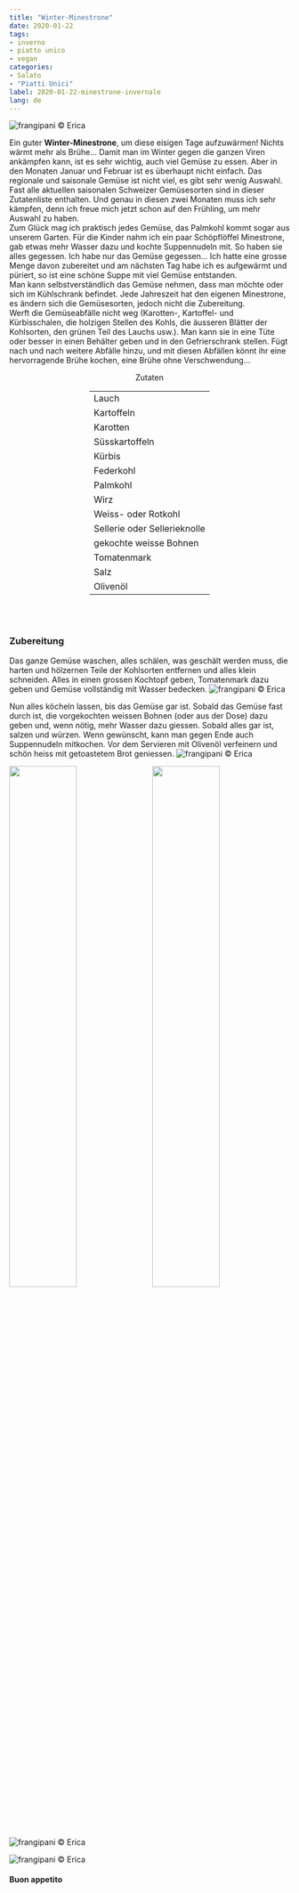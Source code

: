 ```yaml
---
title: "Winter-Minestrone"
date: 2020-01-22
tags:
- inverno
- piatto unico
- vegan
categories:
- Salato
- "Piatti Unici"
label: 2020-01-22-minestrone-invernale
lang: de 
---
```

![](../2020-01-22-minestrone-invernale/header.jpeg "frangipani © Erica")

Ein guter **Winter-Minestrone**, um diese eisigen Tage aufzuwärmen! Nichts wärmt mehr als Brühe... Damit man im Winter gegen die ganzen Viren ankämpfen kann, ist es sehr wichtig, auch viel Gemüse zu essen. Aber in den Monaten Januar und Februar ist es überhaupt nicht einfach. Das regionale und saisonale Gemüse ist nicht viel, es gibt sehr wenig Auswahl. Fast alle aktuellen saisonalen Schweizer Gemüsesorten sind in dieser Zutatenliste enthalten. Und genau in diesen zwei Monaten muss ich sehr kämpfen, denn ich freue mich jetzt schon auf den Frühling, um mehr Auswahl zu haben.
<br />
Zum Glück mag ich praktisch jedes Gemüse, das Palmkohl kommt sogar aus unserem Garten. Für die Kinder nahm ich ein paar Schöpflöffel Minestrone, gab etwas mehr Wasser dazu und kochte Suppennudeln mit. So haben sie alles gegessen. Ich habe nur das Gemüse gegessen... Ich hatte eine grosse Menge davon zubereitet und am nächsten Tag habe ich es aufgewärmt und püriert, so ist eine schöne Suppe mit viel Gemüse entstanden.
<br />
Man kann selbstverständlich das Gemüse nehmen, dass man möchte oder sich im Kühlschrank befindet. Jede Jahreszeit hat den eigenen Minestrone, es ändern sich die Gemüsesorten, jedoch nicht die Zubereitung.
<br />
Werft die Gemüseabfälle nicht weg (Karotten-, Kartoffel- und Kürbisschalen, die holzigen Stellen des Kohls, die äusseren Blätter der Kohlsorten, den grünen Teil des Lauchs usw.). Man kann sie in eine Tüte oder besser in einen Behälter geben und in den Gefrierschrank stellen. Fügt nach und nach weitere Abfälle hinzu, und mit diesen Abfällen könnt ihr eine hervorragende Brühe kochen, eine Brühe ohne Verschwendung...

<div id="wrapper" style="text-align: center">
  <div id="yourdiv" style="display: inline-block;">
    <div class="ingredients">
      <div class="ingredients-title">Zutaten</div>
      <table>
        <tbody>
          <tr>
            <td>Lauch</td>
          </tr>
          <tr>
            <td>Kartoffeln</td>
          </tr>
          <tr>
            <td>Karotten</td>
           </tr>
          <tr>
            <td>Süsskartoffeln</td>
          </tr>
          <tr>
            <td>Kürbis</td>
           </tr>
          <tr>
            <td>Federkohl</td>
          </tr>
          <tr>
            <td>Palmkohl</td>
           </tr>
          <tr>
            <td>Wirz</td>
          </tr>
          <tr>
            <td>Weiss- oder Rotkohl</td>
          </tr>
          <tr>
            <td>Sellerie oder Sellerieknolle</td>
          </tr>
          <tr>
            <td>gekochte weisse Bohnen</td>
          </tr>
          <tr>
            <td>Tomatenmark</td>
          </tr>
          <tr>
            <td>Salz</td>
          </tr>
          <tr>
            <td>Olivenöl</td>
          </tr>
        </tbody>
      </table>
      <br></br>
    </div>
  </div>
</div>


<h3>
	<font color="grey">
		<i class="fa fa-cogs"></i>
	</font> Zubereitung
</h3>

Das ganze Gemüse waschen, alles schälen, was geschält werden muss, die harten und hölzernen Teile der Kohlsorten entfernen und alles klein schneiden. Alles in einen grossen Kochtopf geben, Tomatenmark dazu geben und Gemüse vollständig mit Wasser bedecken.
![](../2020-01-22-minestrone-invernale/verdura.jpeg "frangipani © Erica")

Nun alles köcheln lassen, bis das Gemüse gar ist. Sobald das Gemüse fast durch ist, die vorgekochten weissen Bohnen (oder aus der Dose) dazu geben und, wenn nötig, mehr Wasser dazu giessen. Sobald alles gar ist, salzen und würzen. Wenn gewünscht, kann man gegen Ende auch Suppennudeln mitkochen. Vor dem Servieren mit Olivenöl verfeinern und schön heiss mit getoastetem Brot geniessen.
![](../2020-01-22-minestrone-invernale/risultato1.jpeg "frangipani © Erica")

<p>
  <div style="width: 100%; margin-bottom: ">
    <img style="float: left; width: 49%; margin-right: 1%" src="../2020-01-22-minestrone-invernale/risultato2.jpeg" alt="" title="frangipani © Erica" />
    <img style="float: left; width: 49%; margin-left: 1%" src="../2020-01-22-minestrone-invernale/risultato3.jpeg" alt="" title="frangipani © Erica" />
    <div style="clear: both"></div>
  </div>
</p>

![](../2020-01-22-minestrone-invernale/risultato4.jpeg "frangipani © Erica")

![](../2020-01-22-minestrone-invernale/risultato5.jpeg "frangipani © Erica")

<h4>Buon appetito
  <font color="red">
    <i class="fa fa-smile-o"></i>
  </font>
</h4>
